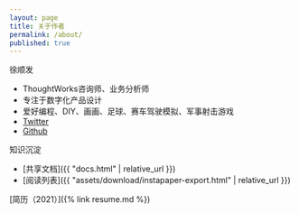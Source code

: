 ```yaml
---
layout: page
title: 关于作者
permalink: /about/
published: true
---
```


徐顺发

- ThoughtWorks咨询师、业务分析师
- 专注于数字化产品设计
- 爱好编程、DIY、画画、足球、赛车驾驶模拟、军事射击游戏
- [Twitter](https://twitter.com/Goooooouwa)
- [Github](http://github.com/goooooouwa)

知识沉淀

- [共享文档]({{ "docs.html" | relative_url }})
- [阅读列表]({{ "assets/download/instapaper-export.html" | relative_url }})

[简历（2021）]({% link resume.md %})

